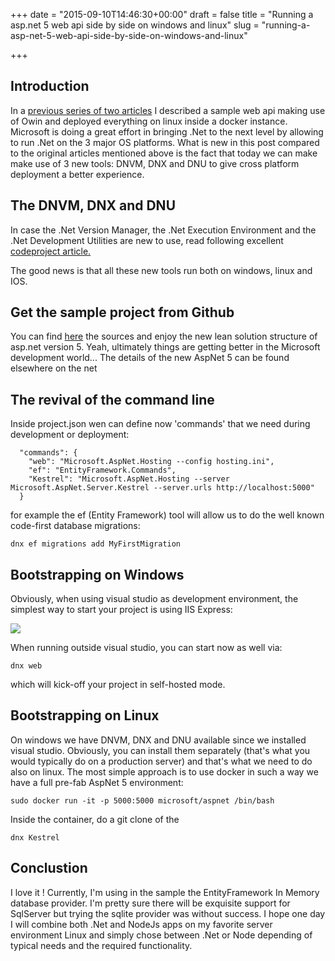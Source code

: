 +++
date = "2015-09-10T14:46:30+00:00"
draft = false
title = "Running a asp.net 5 web api side by side on windows and linux"
slug = "running-a-asp-net-5-web-api-side-by-side-on-windows-and-linux"

+++

## Introduction
In a [previous series of two articles](http://blog.opinionatedapps.com/webapi-aspnet-vnext-mono-via-docker-on-ubuntu-linux-part-1/) I described a sample web api making use of Owin and deployed everything on linux inside a docker instance.
Microsoft is doing a great effort in bringing .Net to the next level by allowing to run .Net on the 3 major OS platforms.
What is new in this post compared to the original articles mentioned above is the fact that today we can make make use of 3 new tools: DNVM, DNX and DNU to give cross platform deployment a better experience.

## The DNVM, DNX and DNU
In case the .Net Version Manager, the .Net Execution Environment and the .Net Development Utilities are new to use, read following excellent[ codeproject article.](http://www.codeproject.com/Articles/1005145/DNVM-DNX-and-DNU-Understanding-the-ASP-NET-Runtime)

The good news is that all these new tools run both on windows, linux and IOS.

## Get the sample project from Github
You can find [here](https://github.com/paulvanbladel/AspNet5-Web-Api-Sample) the sources and enjoy the new lean solution structure of asp.net version 5. Yeah, ultimately things are getting better in the Microsoft development world...
The details of the new AspNet 5 can be found elsewhere on the net

## The revival of the command line
Inside  project.json wen can define now 'commands' that we need during development or deployment:
```language-bash
  "commands": {
    "web": "Microsoft.AspNet.Hosting --config hosting.ini",
    "ef": "EntityFramework.Commands",
    "Kestrel": "Microsoft.AspNet.Hosting --server Microsoft.AspNet.Server.Kestrel --server.urls http://localhost:5000"
  }
```

for example the ef (Entity Framework) tool will allow us to do the well known code-first database migrations:
```language-bash
dnx ef migrations add MyFirstMigration
```
## Bootstrapping on Windows
Obviously, when using visual studio as development environment, the simplest way to start your project is using IIS Express:

![](/content/images/2015/09/IisExpress.png)

When running outside visual studio, you can start now as well via:
```language-bash
dnx web
```
which will kick-off your project in self-hosted mode.

## Bootstrapping on Linux
On windows we have DNVM, DNX and DNU available since we installed visual studio. Obviously, you can install them separately (that's what you would typically do on a production server) and that's what we need to do also on linux.
The most simple approach is to use docker in such a way we have a full pre-fab AspNet 5 environment:
```language-bash
sudo docker run -it -p 5000:5000 microsoft/aspnet /bin/bash 
```
Inside the container, do a git clone of the 
```language-bash
dnx Kestrel
```
## Conclustion
I love it !
Currently, I'm using in the sample the EntityFramework In Memory database provider. I'm pretty sure there will be exquisite support for SqlServer but trying the sqlite provider was without success. 
I hope one day I will combine both .Net and NodeJs apps on my favorite server environment Linux and simply chose between .Net or Node depending of typical needs and the required functionality.
